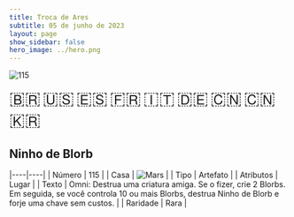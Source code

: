```yaml
---
title: Troca de Ares
subtitle: 05 de junho de 2023
layout: page
show_sidebar: false
hero_image: ../hero.png
---
```


![115](https://mastervault-storage-prod.s3.amazonaws.com/media/card_front/pt/600_115_221a953e1186_pt.png)

<span title="Português" style="font-size: 32px;cursor: pointer;" onclick="javascript:document.querySelector('img[alt=\'115\']').src=document.querySelector('img[alt=\'115\']').src.replace(/card_front\/[^/]+/, 'card_front/pt').replace(/_[^/.0-9]+\.png/, '_pt.png')">🇧🇷</span>
<span title="English" style="font-size: 32px;cursor: pointer;" onclick="javascript:document.querySelector('img[alt=\'115\']').src=document.querySelector('img[alt=\'115\']').src.replace(/card_front\/[^/]+/, 'card_front/en').replace(/_[^/.0-9]+\.png/, '_en.png')">🇺🇸</span>
<span title="Español" style="font-size: 32px;cursor: pointer;" onclick="javascript:document.querySelector('img[alt=\'115\']').src=document.querySelector('img[alt=\'115\']').src.replace(/card_front\/[^/]+/, 'card_front/es').replace(/_[^/.0-9]+\.png/, '_es.png')">🇪🇸</span>
<span title="Français" style="font-size: 32px;cursor: pointer;" onclick="javascript:document.querySelector('img[alt=\'115\']').src=document.querySelector('img[alt=\'115\']').src.replace(/card_front\/[^/]+/, 'card_front/fr').replace(/_[^/.0-9]+\.png/, '_fr.png')">🇫🇷</span>
<span title="Italiano" style="font-size: 32px;cursor: pointer;" onclick="javascript:document.querySelector('img[alt=\'115\']').src=document.querySelector('img[alt=\'115\']').src.replace(/card_front\/[^/]+/, 'card_front/it').replace(/_[^/.0-9]+\.png/, '_it.png')">🇮🇹</span>
<span title="Deutsche" style="font-size: 32px;cursor: pointer;" onclick="javascript:document.querySelector('img[alt=\'115\']').src=document.querySelector('img[alt=\'115\']').src.replace(/card_front\/[^/]+/, 'card_front/de').replace(/_[^/.0-9]+\.png/, '_de.png')">🇩🇪</span>
<span title="简体中文" style="font-size: 32px;cursor: pointer;" onclick="javascript:document.querySelector('img[alt=\'115\']').src=document.querySelector('img[alt=\'115\']').src.replace(/card_front\/[^/]+/, 'card_front/zh-hans').replace(/_[^/.0-9]+\.png/, '_zh-hans.png')">🇨🇳</span>
<span title="繁體中文" style="font-size: 32px;cursor: pointer;" onclick="javascript:document.querySelector('img[alt=\'115\']').src=document.querySelector('img[alt=\'115\']').src.replace(/card_front\/[^/]+/, 'card_front/zh-hant').replace(/_[^/.0-9]+\.png/, '_zh-hant.png')">🇨🇳</span>
<span title="한국어" style="font-size: 32px;cursor: pointer;" onclick="javascript:document.querySelector('img[alt=\'115\']').src=document.querySelector('img[alt=\'115\']').src.replace(/card_front\/[^/]+/, 'card_front/ko').replace(/_[^/.0-9]+\.png/, '_ko.png')">🇰🇷</span>

## Ninho de Blorb

|----|----|
| Número | 115 |
| Casa | ![Mars](https://archonarcana.com/images/thumb/d/de/Mars.png/22px-Mars.png "Marte") |
| Tipo | Artefato |
| Atributos | Lugar |
| Texto | Omni: Destrua uma criatura amiga. Se o fizer, crie 2 Blorbs. Em seguida, se você controla 10 ou mais Blorbs, destrua Ninho de Blorb e forje uma chave sem custos. |
| Raridade | Rara |
